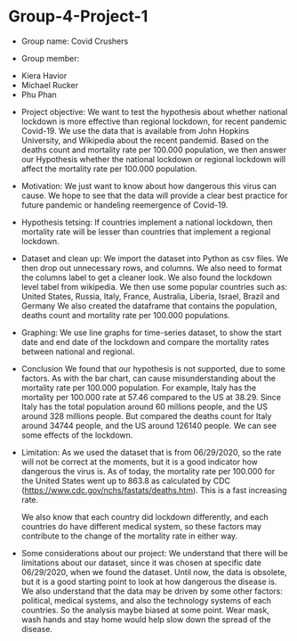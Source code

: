# Group-4-Project-1
- Group name: Covid Crushers 

- Group member:
+ Kiera Havior 
+ Michael Rucker
+ Phu Phan

- Project objective:
  We want to test the hypothesis about whether national lockdown is more effective than regional lockdown, for recent pandemic Covid-19. We use the data that is available from John Hopkins University, and Wikipedia about the recent pandemid. Based on the deaths count and mortality rate per 100.000 population, we then answer our Hypothesis whether the national lockdown or regional lockdown will affect the mortality rate per 100.000 population.

- Motivation:
  We just want to know about how dangerous this virus can cause. We hope to see that the data will provide a clear best practice for future pandemic or handeling reemergence of Covid-19. 

- Hypothesis tetsing:
  If countries implement a national lockdown, then mortality rate will be lesser than countries that implement a regional lockdown. 
  
- Dataset and clean up:
  We import the dataset into Python as csv files. We then drop out unnecessary rows, and columns. We also need to format the columns label to get a cleaner look. 
  We also found the lockdown level tabel from wikipedia.
  We then use some popular countries such as: United States, Russia, Italy, France, Australia, Liberia, Israel, Brazil and Germany
  We also created the dataframe that contains the population, deaths count and mortality rate per 100.000 populations.
- Graphing:
  We use line graphs for time-series dataset, to show the start date and end date of the lockdown and compare the mortality rates between national and regional.
- Conclusion
  We found that our hypothesis is not supported, due to some factors. As with the bar chart, can cause misunderstanding about the mortality rate per 100.000 population. For example, Italy has the mortality per 100.000 rate at 57.46 compared to the US at 38.29. Since Italy has the total population around 60 millions people, and the US around 328 millions people. But compared the deaths count for Italy around 34744 people, and the US around 126140 people. We can see some effects of the lockdown. 

- Limitation:
  As we used the dataset that is from 06/29/2020, so the rate will not be correct at the moments, but it is a good indicator how dangerous the virus is. As of today, the mortality rate per 100.000 for the United States went up to 863.8 as calculated by CDC (https://www.cdc.gov/nchs/fastats/deaths.htm). This is a fast increasing rate.

  We also know that each country did lockdown differently, and each countries do have different medical system, so these factors may contribute to the change of the mortality rate in either way. 
- Some considerations about our project:
  We understand that there will be limitations about our dataset, since it was chosen at specific date 06/29/2020, when we found the dataset. Until now, the data is obsolete, but it is a good starting point to look at how dangerous the disease is. 
  We also understand that the data may be driven by some other factors: political, medical systems, and also the technology systems of each countries. So the analysis maybe biased at some point.
  Wear mask, wash hands and stay home would help slow down the spread of the disease. 
  
